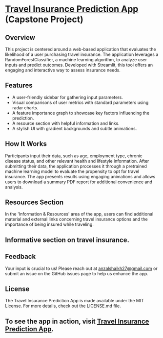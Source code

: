 # [Travel Insurance Prediction App]([url](https://travel-insurance-prediction-anzal.streamlit.app/)) (Capstone Project)

## Overview
This project is centered around a web-based application that evaluates the likelihood of a user purchasing travel insurance. The application leverages a RandomForestClassifier, a machine learning algorithm, to analyze user inputs and predict outcomes. Developed with Streamlit, this tool offers an engaging and interactive way to assess insurance needs.

## Features
- A user-friendly sidebar for gathering input parameters.
- Visual comparisons of user metrics with standard parameters using radar charts.
- A feature importance graph to showcase key factors influencing the prediction.
- A resource section with helpful information and links.
- A stylish UI with gradient backgrounds and subtle animations.

## How It Works
Participants input their data, such as age, employment type, chronic disease status, and other relevant health and lifestyle information. After submitting their data, the application processes it through a pretrained machine learning model to evaluate the propensity to opt for travel insurance. The app presents results using engaging animations and allows users to download a summary PDF report for additional convenience and analysis.

## Resources Section
In the 'Information & Resources' area of the app, users can find additional material and external links concerning travel insurance options and the importance of being insured while traveling.


## Informative section on travel insurance.

## Feedback
Your input is crucial to us! Please reach out at anzalshaikh27@gmail.com or submit an issue on the GitHub issues page to help us enhance the app.

## License
The Travel Insurance Prediction App is made available under the MIT License. For more details, check out the LICENSE.md file.

## To see the app in action, visit [Travel Insurance Prediction App]([url](https://travel-insurance-prediction-anzal.streamlit.app/)).
